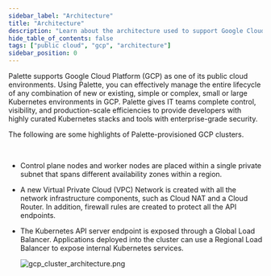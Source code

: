 ```yaml
---
sidebar_label: "Architecture"
title: "Architecture"
description: "Learn about the architecture used to support Google Cloud using Palette."
hide_table_of_contents: false
tags: ["public cloud", "gcp", "architecture"]
sidebar_position: 0
---
```


Palette supports Google Cloud Platform (GCP) as one of its public cloud environments. Using Palette, you can effectively
manage the entire lifecycle of any combination of new or existing, simple or complex, small or large Kubernetes
environments in GCP. Palette gives IT teams complete control, visibility, and production-scale efficiencies to provide
developers with highly curated Kubernetes stacks and tools with enterprise-grade security.

The following are some highlights of Palette-provisioned GCP clusters.

<br />

- Control plane nodes and worker nodes are placed within a single private subnet that spans different availability zones
  within a region.

- A new Virtual Private Cloud (VPC) Network is created with all the network infrastructure components, such as Cloud NAT
  and a Cloud Router. In addition, firewall rules are created to protect all the API endpoints.

- The Kubernetes API server endpoint is exposed through a Global Load Balancer. Applications deployed into the cluster
  can use a Regional Load Balancer to expose internal Kubernetes services.

  ![gcp_cluster_architecture.png](/gcp_cluster_architecture.png)
